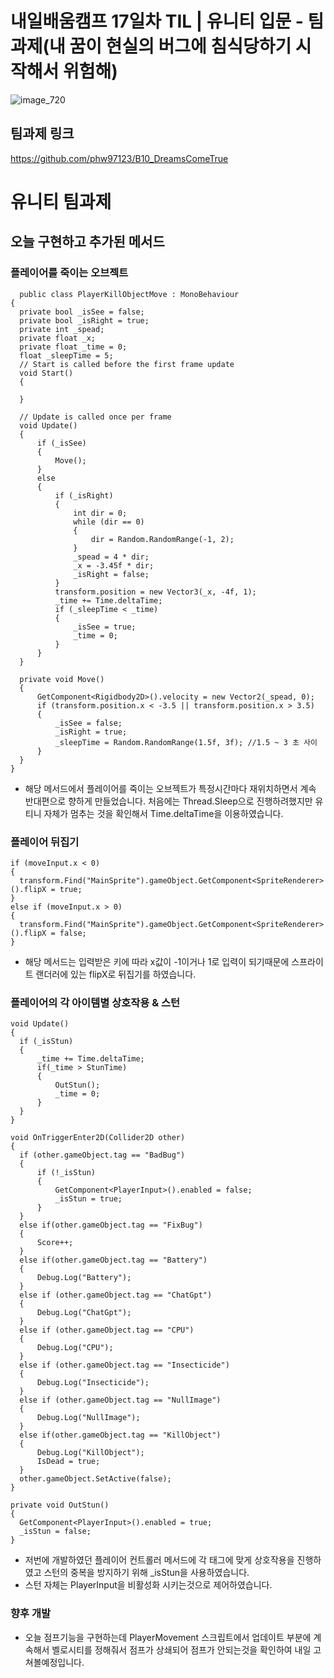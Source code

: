 # 내일배움캠프 17일차 TIL | 유니티 입문 - 팀과제(내 꿈이 현실의 버그에 침식당하기 시작해서 위험해)

![image_720](https://github.com/KimMaYa1/NBC/assets/141565207/e84deae9-27a9-4728-a617-7bc512f9d10b)

## 팀과제 링크
<htr>https://github.com/phw97123/B10_DreamsComeTrue

# 유니티 팀과제

## 오늘 구현하고 추가된 메서드

### 플레이어를 죽이는 오브젝트

  ```
    public class PlayerKillObjectMove : MonoBehaviour
{
    private bool _isSee = false;
    private bool _isRight = true;
    private int _spead;
    private float _x;
    private float _time = 0;
    float _sleepTime = 5;
    // Start is called before the first frame update
    void Start()
    {
        
    }

    // Update is called once per frame
    void Update()
    {
        if (_isSee)
        {
            Move();
        }
        else
        {
            if (_isRight)
            {
                int dir = 0;
                while (dir == 0)
                {
                    dir = Random.RandomRange(-1, 2);
                }
                _spead = 4 * dir;
                _x = -3.45f * dir;
                _isRight = false;
            }
            transform.position = new Vector3(_x, -4f, 1);
            _time += Time.deltaTime;
            if (_sleepTime < _time)
            {
                _isSee = true;
                _time = 0;
            }
        }
    }

    private void Move()
    {
        GetComponent<Rigidbody2D>().velocity = new Vector2(_spead, 0);
        if (transform.position.x < -3.5 || transform.position.x > 3.5)
        {
            _isSee = false;
            _isRight = true;
            _sleepTime = Random.RandomRange(1.5f, 3f); //1.5 ~ 3 초 사이
        }
    }
}
  ```
- 해당 메서드에서 플레이어를 죽이는 오브젝트가 특정시간마다 재위치하면서 계속 반대편으로 향하게 만들었습니다. 처음에는 Thread.Sleep으로 진행하려했지만 유티니 자체가 멈추는 것을 확인해서 Time.deltaTime을 이용하였습니다.

### 플레이어 뒤집기

  ```
  if (moveInput.x < 0)
{
    transform.Find("MainSprite").gameObject.GetComponent<SpriteRenderer>().flipX = true;
}
else if (moveInput.x > 0)
{
    transform.Find("MainSprite").gameObject.GetComponent<SpriteRenderer>().flipX = false;
}
  ```
- 해당 메서드는 입력받은 키에 따라 x값이 -1이거나 1로 입력이 되기때문에 스프라이트 랜더러에 있는 flipX로 뒤집기를 하였습니다.

### 플레이어의 각 아이템별 상호작용 & 스턴

  ```
void Update()
{
    if (_isStun)
    {
        _time += Time.deltaTime;
        if(_time > StunTime)
        {
            OutStun();
            _time = 0;
        }
    }
}

void OnTriggerEnter2D(Collider2D other)
{
    if (other.gameObject.tag == "BadBug")
    {
        if (!_isStun)
        {
            GetComponent<PlayerInput>().enabled = false;
            _isStun = true;
        }
    }
    else if(other.gameObject.tag == "FixBug")
    {
        Score++;
    }
    else if(other.gameObject.tag == "Battery")
    {
        Debug.Log("Battery");
    }
    else if (other.gameObject.tag == "ChatGpt")
    {
        Debug.Log("ChatGpt");
    }
    else if (other.gameObject.tag == "CPU")
    {
        Debug.Log("CPU");
    }
    else if (other.gameObject.tag == "Insecticide")
    {
        Debug.Log("Insecticide");
    }
    else if (other.gameObject.tag == "NullImage")
    {
        Debug.Log("NullImage");
    }
    else if(other.gameObject.tag == "KillObject")
    {
        Debug.Log("KillObject");
        IsDead = true;
    }
    other.gameObject.SetActive(false);
}

private void OutStun()
{
    GetComponent<PlayerInput>().enabled = true;
    _isStun = false;
}
  ```
- 저번에 개발하였던 플레이어 컨트롤러 메서드에 각 태그에 맞게 상호작용을 진행하였고 스턴의 중복을 방지하기 위해 _isStun을 사용하였습니다.
- 스턴 자체는 PlayerInput을 비활성화 시키는것으로 제어하였습니다.

### 향후 개발

- 오늘 점프기능을 구현하는데 PlayerMovement 스크립트에서 업데이트 부분에 계속해서 벨로시티를 정해줘서 점프가 상쇄되어 점프가 안되는것을 확인하여 내일 고쳐볼예정입니다.